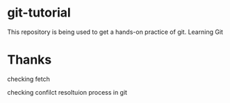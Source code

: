 # git-tutorial
This repository is being used to get a hands-on practice of git.
Learning Git 

# Thanks

checking fetch


checking confilct resoltuion process in git
